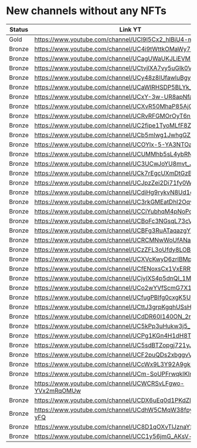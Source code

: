 # New channels without any NFTs

| Status | Link YT | Link Channel |
| --- | --- | --- |
| Gold | https://www.youtube.com/channel/UCl9l5Cx2_hIBiU4-mdxncdQ | https://gleev.xyz/channel/64721 |
| Bronze | https://www.youtube.com/channel/UC4i9tWttkOMaWy7co4aEzag | https://gleev.xyz/channel/64715 |
| Bronze | https://www.youtube.com/channel/UCagUWaUKJLiEVMZA7c_VGOg | https://gleev.xyz/channel/64717 |
| Bronze | https://www.youtube.com/channel/UCtvjlXA7vy5uGIk0VUbVc3g | https://gleev.xyz/channel/64720 |
| Bronze | https://www.youtube.com/channel/UCy48z8IUfawluBgyusWRRvg | https://gleev.xyz/channel/64724 |
| Bronze | https://www.youtube.com/channel/UCaWIRHSDP5BLYk_Xgv4O6MQ | https://gleev.xyz/channel/64725 |
| Bronze | https://www.youtube.com/channel/UCxY-3w-UR8apNfaimI9g_2g | https://gleev.xyz/channel/64726 |
| Bronze | https://www.youtube.com/channel/UCXvR50MhaP85AjG8zdJVJ0w | https://gleev.xyz/channel/64730 |
| Bronze | https://www.youtube.com/channel/UCRvRFGMOrOyT6nBm-Hp7Dsg | https://gleev.xyz/channel/64731 |
| Bronze | https://www.youtube.com/channel/UC2fipe1TyoMLfF8Z_wQqQDA | https://gleev.xyz/channel/64734 |
| Bronze | https://www.youtube.com/channel/UCb5mIwg1JwhgGZcOc9JQPDQ | https://gleev.xyz/channel/64744 |
| Bronze | https://www.youtube.com/channel/UCOYlx-5-YA3NTOa0AtyJoTQ | https://gleev.xyz/channel/64746 |
| Bronze | https://www.youtube.com/channel/UCUMMhb5sL4ybRN2B5jwsU9A | https://gleev.xyz/channel/64758 |
| Bronze | https://www.youtube.com/channel/UC3UCwJoYU8mvt_JG_l1xXcQ | https://gleev.xyz/channel/64760 |
| Bronze | https://www.youtube.com/channel/UCk7rEgcUXmDtGzB9fkdG05Q | https://gleev.xyz/channel/64761 |
| Bronze | https://www.youtube.com/channel/UCJpzZei2Di71fy0Wc1bfKig | https://gleev.xyz/channel/64763 |
| Bronze | https://www.youtube.com/channel/UCdiHg9rykvN8Ud1oY-186Vg | https://gleev.xyz/channel/64765 |
| Bronze | https://www.youtube.com/channel/UC3rkGMEatDhI2OqvSke7HYQ | https://gleev.xyz/channel/64766 |
| Bronze | https://www.youtube.com/channel/UCCiYubhqM4pNoPcJS2YfodQ | https://gleev.xyz/channel/64769 |
| Bronze | https://www.youtube.com/channel/UCBoFc3NGsqL73cVGFJsj7Fw | https://gleev.xyz/channel/64773 |
| Bronze | https://www.youtube.com/channel/UCBFg3RuATaqazgYvzYsJCjA | https://gleev.xyz/channel/64777 |
| Bronze | https://www.youtube.com/channel/UCRCMNwWoUfANaKu6vjxUUUg | https://gleev.xyz/channel/64780 |
| Bronze | https://www.youtube.com/channel/UCzZFL3oUfdy8LOBNJvUieGw | https://gleev.xyz/channel/64782 |
| Bronze | https://www.youtube.com/channel/UCXVcKwyD6zrlBMpwX5EOceA | https://gleev.xyz/channel/64783 |
| Bronze | https://www.youtube.com/channel/UCfENoxsCx1VxERRfdJ10QAg | https://gleev.xyz/channel/64784 |
| Bronze | https://www.youtube.com/channel/UCjyIXS4p5dnQI_1M9DMBSTA | https://gleev.xyz/channel/64787 |
| Bronze | https://www.youtube.com/channel/UCo2wYVfScmG7X1xvGbWzsSQ | https://gleev.xyz/channel/64791 |
| Bronze | https://www.youtube.com/channel/UCfugPBlfg0cxgK5USAAnkKw | https://gleev.xyz/channel/64793 |
| Bronze | https://www.youtube.com/channel/UCttJ3grpKgqhUSsHUxAOviA | https://gleev.xyz/channel/64794 |
| Bronze | https://www.youtube.com/channel/UCdDR60I140ON_2r_UNk7SwQ | https://gleev.xyz/channel/64801 |
| Bronze | https://www.youtube.com/channel/UC5kPp3uHukw3j5_jdX0sTHw | https://gleev.xyz/channel/64802 |
| Bronze | https://www.youtube.com/channel/UCPg1KGn4H1dH8TalnHUoLaQ | https://gleev.xyz/channel/64804 |
| Bronze | https://www.youtube.com/channel/UC5sdBTZopgj721yJbzFZhjg | https://gleev.xyz/channel/64806 |
| Bronze | https://www.youtube.com/channel/UCF2puQDs2xbggvV7m398laA | https://gleev.xyz/channel/64810 |
| Bronze | https://www.youtube.com/channel/UCcWx9L3Y92A9gkRbFRmrNfQ | https://gleev.xyz/channel/64811 |
| Bronze | https://www.youtube.com/channel/UCm-SoUPFrwqkIKInpe50yWw | https://gleev.xyz/channel/64814 |
| Bronze | https://www.youtube.com/channel/UCWCRSvLFgwo-YVx2mRqOMUw | https://gleev.xyz/channel/64816 |
| Bronze | https://www.youtube.com/channel/UCDX6uEq0d1PKdZIwUYloLUw | https://gleev.xyz/channel/64822 |
| Bronze | https://www.youtube.com/channel/UCdhW5CMqW38fpy8RVfM-yFQ | https://gleev.xyz/channel/64824 |
| Bronze | https://www.youtube.com/channel/UC8D1qOXvTlJznaYSoTe93pw | https://gleev.xyz/channel/64825 |
| Bronze | https://www.youtube.com/channel/UCC1y56jmG_AKsV-tLoqwidg | https://gleev.xyz/channel/64827 |
